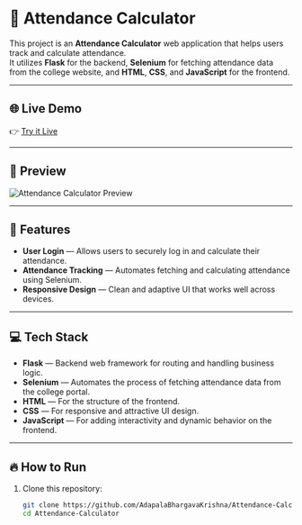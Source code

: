 # 🎯 Attendance Calculator

This project is an **Attendance Calculator** web application that helps users track and calculate attendance.  
It utilizes **Flask** for the backend, **Selenium** for fetching attendance data from the college website, and **HTML**, **CSS**, and **JavaScript** for the frontend.

---

## 🌐 Live Demo

👉 <a href="https://attendance-calculator-tau.vercel.app/" target="_blank" rel="noopener noreferrer">Try it Live</a>

---

## 📸 Preview

![Attendance Calculator Preview](https://adapalabhargavakrishna.github.io/Web-Development/Portfolio/assets/attendancecalculator.png)

---

## 🚀 Features

- **User Login** — Allows users to securely log in and calculate their attendance.
- **Attendance Tracking** — Automates fetching and calculating attendance using Selenium.
- **Responsive Design** — Clean and adaptive UI that works well across devices.

---

## 💻 Tech Stack

- **Flask** — Backend web framework for routing and handling business logic.
- **Selenium** — Automates the process of fetching attendance data from the college portal.
- **HTML** — For the structure of the frontend.
- **CSS** — For responsive and attractive UI design.
- **JavaScript** — For adding interactivity and dynamic behavior on the frontend.

---

## 🔥 How to Run

1. Clone this repository:
   ```bash
   git clone https://github.com/AdapalaBhargavaKrishna/Attendance-Calculator.git
   cd Attendance-Calculator
